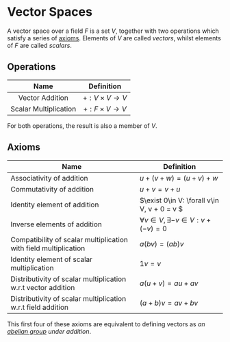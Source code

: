 # Vector Spaces
A vector space over a field $F$ is a set $V$, together with two operations which satisfy a series of [axioms](#Axioms). Elements of $V$ are called _vectors_, whilst elements of $F$ are called _scalars_.

## Operations
|          Name         	|         Definition         	|
|:---------------------:	|:--------------------------:	|
|    Vector Addition    	| $+:V\times V\rightarrow V$ 	|
| Scalar Multiplication 	| $+:F\times V\rightarrow V$ 	|

For both operations, the result is also a member of $V$.

## Axioms

|  Name                                                            	| Definition                                      	|
|------------------------------------------------------------------	|-------------------------------------------------	|
| Associativity of addition                                        	| $u + (v + w) = (u + v) + w$                     	|
| Commutativity of addition                                        	| $u + v = v + u$                                 	|
| Identity element of addition                                     	| $\exist 0\in V: \forall v\in V, v + 0 = v $     	|
| Inverse elements of addition                                     	| $\forall v\in V,\exists -v\in V : v + (-v) = 0$ 	|
| Compatibility of scalar multiplication with field multiplication 	| $a(bv) = (ab)v$                                 	|
| Identity element of scalar multiplication                        	| $1v = v$                                        	|
| Distributivity of scalar multiplication w.r.t vector addition    	| $a(u + v) = au + av$                            	|
| Distributivity of scalar multiplication w.r.t field addition     	| $(a + b)v = av + bv$                            	|

This first four of these axioms are equivalent to defining vectors as _an [abelian group](groups.md/#Abelian-Groups) under addition_.